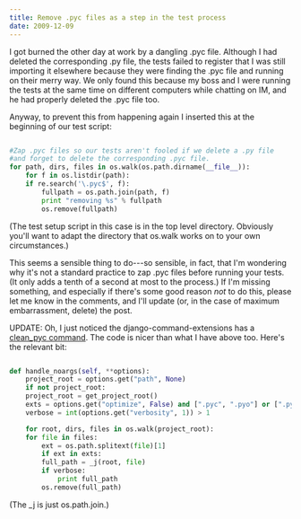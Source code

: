 ```yaml
---
title: Remove .pyc files as a step in the test process
date: 2009-12-09
---
```


I got burned the other day at work by a dangling .pyc file.  Although I had deleted the corresponding .py file, the tests failed to register that I was still importing it elsewhere because they were finding the .pyc file and running on their merry way.  We only found this because my boss and I were running the tests at the same time on different computers while chatting on IM, and he had properly deleted the .pyc file too.

Anyway, to prevent this from happening again I inserted this at the beginning of our test script:

```python

#Zap .pyc files so our tests aren't fooled if we delete a .py file
#and forget to delete the corresponding .pyc file.
for path, dirs, files in os.walk(os.path.dirname(__file__)):
    for f in os.listdir(path):
	if re.search('\.pyc$', f):
	    fullpath = os.path.join(path, f)
	    print "removing %s" % fullpath
	    os.remove(fullpath)
```

(The test setup script in this case is in the top level directory.  Obviously you'll want to adapt the directory that os.walk works on to your own circumstances.)

This seems a sensible thing to do---so sensible, in fact, that I'm wondering why it's not a standard practice to zap .pyc files before running your tests.  (It only adds a tenth of a second at most to the process.)  If I'm missing something, and especially if there's some good reason <em>not</em> to do this, please let me know in the comments, and I'll update (or, in the case of maximum embarrassment, delete) the post.

UPDATE: Oh, I just noticed the django-command-extensions has a <a href="http://github.com/django-extensions/django-extensions/blob/master/django_extensions/management/commands/clean_pyc.py">clean_pyc command</a>.  The code is nicer than what I have above too.  Here's the relevant bit:

```python

def handle_noargs(self, **options):
    project_root = options.get("path", None)
    if not project_root:
	project_root = get_project_root()
    exts = options.get("optimize", False) and [".pyc", ".pyo"] or [".pyc"]
    verbose = int(options.get("verbosity", 1)) > 1

    for root, dirs, files in os.walk(project_root):
	for file in files:
	    ext = os.path.splitext(file)[1]
	    if ext in exts:
		full_path = _j(root, file)
		if verbose:
		    print full_path
		os.remove(full_path)
```

(The _j is just os.path.join.)
